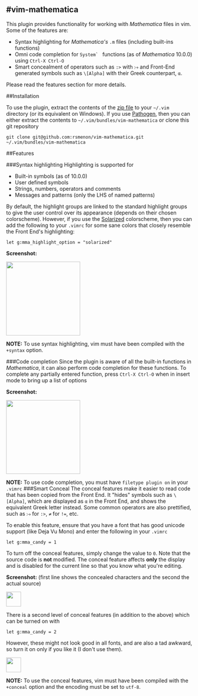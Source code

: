 #vim-mathematica
---
This plugin provides functionality for working with _Mathematica_ files in vim. Some of the features are:

 - Syntax highlighting for _Mathematica's_ `.m` files (including built-ins functions)
 - Omni code completion for ``System` `` functions (as of _Mathematica_ 10.0.0) using `Ctrl-X Ctrl-O`
 - Smart concealment of operators such as `:>` with `⧴` and Front-End generated symbols such as `\[Alpha]` with their Greek counterpart, `α`.

Please read the features section for more details.

##Installation

To use the plugin, extract the contents of the [zip file](https://github.com/rsmenon/vim-mathematica/archive/master.zip) to your `~/.vim` directory (or its equivalent on Windows). If you use [Pathogen](https://github.com/tpope/vim-pathogen), then you can either extract the contents to `~/.vim/bundles/vim-mathematica` or clone this git repository

```
git clone git@github.com:rsmenon/vim-mathematica.git ~/.vim/bundles/vim-mathematica
```

##Features

###Syntax highlighting
Highlighting is supported for

 - Built-in symbols (as of 10.0.0)
 - User defined symbols
 - Strings, numbers, operators and comments
 - Messages and patterns (only the LHS of named patterns)

By default, the highlight groups are linked to the standard highlight groups to give the user control over its appearance (depends on their chosen colorscheme). However, if you use the [Solarized](https://github.com/altercation/vim-colors-solarized) colorscheme, then you can add the following to your `.vimrc` for some sane colors that closely resemble the Front End's highlighting:

```
let g:mma_highlight_option = "solarized"
```

**Screenshot:**

<img src="http://i.stack.imgur.com/Knid6.png" height=200></img>

**NOTE:** To use syntax highlighting, vim must have been compiled with the `+syntax` option.

###Code completion
Since the plugin is aware of all the built-in functions in _Mathematica_, it can also perform code completion for these functions. To complete any partially entered function, press `Ctrl-X Ctrl-O` when in insert mode to bring up a list of options

**Screenshot:**

<img src="http://i.stack.imgur.com/IprLF.png" height=200></img>

**NOTE:** To use code completion, you must have `filetype plugin on` in your `.vimrc`
###Smart Conceal
The conceal features make it easier to read code that has been copied from the Front End. It "hides" symbols such as `\[Alpha]`, which are displayed as `α` in the Front End, and shows the equivalent Greek letter instead. Some common operators are also prettified, such as `⧴` for `:>`, `≠` for `!=`, etc.

To enable this feature, ensure that you have a font that has good unicode support (like Deja Vu Mono) and enter the following in your `.vimrc`

```
let g:mma_candy = 1
```
To turn off the conceal features, simply change the value to `0`. Note that the source code is **not** modified. The conceal feature affects **only** the display and is disabled for the current line so that you know what you're editing.

**Screenshot:** (first line shows the concealed characters and the second the actual source)

<img src="http://i.stack.imgur.com/NrWxO.png" height=40></img>

There is a second level of conceal features (in addition to the above) which can be turned on with

```
let g:mma_candy = 2
```
However, these might not look good in all fonts, and are also a tad awkward, so turn it on only if you like it (I don't use them).

<img src="http://i.stack.imgur.com/tZUcE.png" height=40></img>

**NOTE:** To use the conceal features, vim must have been compiled with the `+conceal` option and the encoding must be set to `utf-8`.
